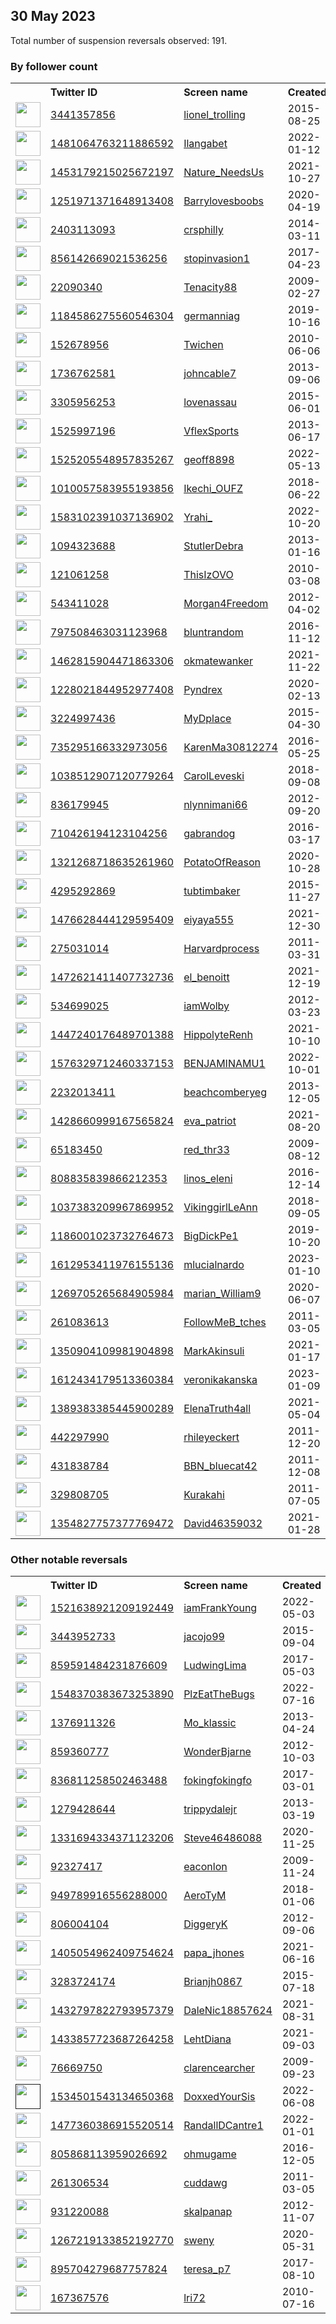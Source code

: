 
## 30 May 2023
Total number of suspension reversals observed: 191.

### By follower count
<table><tr><th></th><th align="left">Twitter ID</th><th align="left">Screen name</th>
<th align="left">Created</th><th align="left">Status</th><th align="left">Suspended</th><th align="left">Followers</th>
<tr><td><a href="https://pbs.twimg.com/profile_images/1629842278436028417/wrE410AE_normal.jpg"><img src="https://pbs.twimg.com/profile_images/1629842278436028417/wrE410AE_normal.jpg" width="40px" height="40px" align="center"/></a></td><td><a href="https://twitter.com/intent/user?user_id=3441357856">3441357856</a></td><td><a href="https://twitter.com/lionel_trolling">lionel_trolling</a></td><td>2015-08-25</td><td align="center">👋</td><td>2023-05-23</td><td>36752</td></tr>
<tr><td><a href="https://pbs.twimg.com/profile_images/1544801845574569984/LIKr1GNW_normal.jpg"><img src="https://pbs.twimg.com/profile_images/1544801845574569984/LIKr1GNW_normal.jpg" width="40px" height="40px" align="center"/></a></td><td><a href="https://twitter.com/intent/user?user_id=1481064763211886592">1481064763211886592</a></td><td><a href="https://twitter.com/Ilangabet">Ilangabet</a></td><td>2022-01-12</td><td align="center"></td><td>2023-03-22</td><td>30060</td></tr>
<tr><td><a href="https://pbs.twimg.com/profile_images/1663391906137616384/3fOEo_la_normal.jpg"><img src="https://pbs.twimg.com/profile_images/1663391906137616384/3fOEo_la_normal.jpg" width="40px" height="40px" align="center"/></a></td><td><a href="https://twitter.com/intent/user?user_id=1453179215025672197">1453179215025672197</a></td><td><a href="https://twitter.com/Nature_NeedsUs">Nature_NeedsUs</a></td><td>2021-10-27</td><td align="center"></td><td>2023-04-04</td><td>24587</td></tr>
<tr><td><a href="https://pbs.twimg.com/profile_images/1661434606158053394/JGAs8boI_normal.jpg"><img src="https://pbs.twimg.com/profile_images/1661434606158053394/JGAs8boI_normal.jpg" width="40px" height="40px" align="center"/></a></td><td><a href="https://twitter.com/intent/user?user_id=1251971371648913408">1251971371648913408</a></td><td><a href="https://twitter.com/Barrylovesboobs">Barrylovesboobs</a></td><td>2020-04-19</td><td align="center"></td><td>2022-07-06</td><td>17916</td></tr>
<tr><td><a href="https://pbs.twimg.com/profile_images/1337737664074747906/oMJbrnzb_normal.jpg"><img src="https://pbs.twimg.com/profile_images/1337737664074747906/oMJbrnzb_normal.jpg" width="40px" height="40px" align="center"/></a></td><td><a href="https://twitter.com/intent/user?user_id=2403113093">2403113093</a></td><td><a href="https://twitter.com/crsphilly">crsphilly</a></td><td>2014-03-11</td><td align="center"></td><td></td><td>17236</td></tr>
<tr><td><a href="https://pbs.twimg.com/profile_images/1503095254160916482/rJmZHUtR_normal.jpg"><img src="https://pbs.twimg.com/profile_images/1503095254160916482/rJmZHUtR_normal.jpg" width="40px" height="40px" align="center"/></a></td><td><a href="https://twitter.com/intent/user?user_id=856142669021536256">856142669021536256</a></td><td><a href="https://twitter.com/stopinvasion1">stopinvasion1</a></td><td>2017-04-23</td><td align="center"></td><td>2022-10-29</td><td>7303</td></tr>
<tr><td><a href="https://pbs.twimg.com/profile_images/1149356134576394240/XKIbzMTn_normal.jpg"><img src="https://pbs.twimg.com/profile_images/1149356134576394240/XKIbzMTn_normal.jpg" width="40px" height="40px" align="center"/></a></td><td><a href="https://twitter.com/intent/user?user_id=22090340">22090340</a></td><td><a href="https://twitter.com/Tenacity88">Tenacity88</a></td><td>2009-02-27</td><td align="center"></td><td></td><td>5951</td></tr>
<tr><td><a href="https://pbs.twimg.com/profile_images/1664224668004368386/MgU8LzZl_normal.jpg"><img src="https://pbs.twimg.com/profile_images/1664224668004368386/MgU8LzZl_normal.jpg" width="40px" height="40px" align="center"/></a></td><td><a href="https://twitter.com/intent/user?user_id=1184586275560546304">1184586275560546304</a></td><td><a href="https://twitter.com/germanniag">germanniag</a></td><td>2019-10-16</td><td align="center"></td><td>2023-05-23</td><td>4185</td></tr>
<tr><td><a href="https://pbs.twimg.com/profile_images/606477862443446273/BPBmQbmD_normal.jpg"><img src="https://pbs.twimg.com/profile_images/606477862443446273/BPBmQbmD_normal.jpg" width="40px" height="40px" align="center"/></a></td><td><a href="https://twitter.com/intent/user?user_id=152678956">152678956</a></td><td><a href="https://twitter.com/Twichen">Twichen</a></td><td>2010-06-06</td><td align="center"></td><td>2023-05-25</td><td>4029</td></tr>
<tr><td><a href="https://pbs.twimg.com/profile_images/1156897920135962629/lF0a2rjh_normal.jpg"><img src="https://pbs.twimg.com/profile_images/1156897920135962629/lF0a2rjh_normal.jpg" width="40px" height="40px" align="center"/></a></td><td><a href="https://twitter.com/intent/user?user_id=1736762581">1736762581</a></td><td><a href="https://twitter.com/johncable7">johncable7</a></td><td>2013-09-06</td><td align="center"></td><td>2023-05-23</td><td>3908</td></tr>
<tr><td><a href="https://pbs.twimg.com/profile_images/979135060627607557/zxGx6hJ-_normal.jpg"><img src="https://pbs.twimg.com/profile_images/979135060627607557/zxGx6hJ-_normal.jpg" width="40px" height="40px" align="center"/></a></td><td><a href="https://twitter.com/intent/user?user_id=3305956253">3305956253</a></td><td><a href="https://twitter.com/lovenassau">lovenassau</a></td><td>2015-06-01</td><td align="center"></td><td></td><td>3876</td></tr>
<tr><td><a href="https://pbs.twimg.com/profile_images/869522574841085953/Lh1lr5nv_normal.jpg"><img src="https://pbs.twimg.com/profile_images/869522574841085953/Lh1lr5nv_normal.jpg" width="40px" height="40px" align="center"/></a></td><td><a href="https://twitter.com/intent/user?user_id=1525997196">1525997196</a></td><td><a href="https://twitter.com/VflexSports">VflexSports</a></td><td>2013-06-17</td><td align="center"></td><td>2023-05-24</td><td>3618</td></tr>
<tr><td><a href="https://pbs.twimg.com/profile_images/1589662446939246592/QwJ_u53r_normal.jpg"><img src="https://pbs.twimg.com/profile_images/1589662446939246592/QwJ_u53r_normal.jpg" width="40px" height="40px" align="center"/></a></td><td><a href="https://twitter.com/intent/user?user_id=1525205548957835267">1525205548957835267</a></td><td><a href="https://twitter.com/geoff8898">geoff8898</a></td><td>2022-05-13</td><td align="center"></td><td>2023-05-23</td><td>3528</td></tr>
<tr><td><a href="https://pbs.twimg.com/profile_images/1653246998768676864/S0uTONi0_normal.jpg"><img src="https://pbs.twimg.com/profile_images/1653246998768676864/S0uTONi0_normal.jpg" width="40px" height="40px" align="center"/></a></td><td><a href="https://twitter.com/intent/user?user_id=1010057583955193856">1010057583955193856</a></td><td><a href="https://twitter.com/Ikechi_OUFZ">Ikechi_OUFZ</a></td><td>2018-06-22</td><td align="center"></td><td>2023-05-03</td><td>3358</td></tr>
<tr><td><a href="https://pbs.twimg.com/profile_images/1663468230009028609/cjxtEthF_normal.jpg"><img src="https://pbs.twimg.com/profile_images/1663468230009028609/cjxtEthF_normal.jpg" width="40px" height="40px" align="center"/></a></td><td><a href="https://twitter.com/intent/user?user_id=1583102391037136902">1583102391037136902</a></td><td><a href="https://twitter.com/Yrahi_">Yrahi_</a></td><td>2022-10-20</td><td align="center"></td><td>2023-05-18</td><td>3328</td></tr>
<tr><td><a href="https://pbs.twimg.com/profile_images/1522736814951383046/FL0YaUpT_normal.jpg"><img src="https://pbs.twimg.com/profile_images/1522736814951383046/FL0YaUpT_normal.jpg" width="40px" height="40px" align="center"/></a></td><td><a href="https://twitter.com/intent/user?user_id=1094323688">1094323688</a></td><td><a href="https://twitter.com/StutlerDebra">StutlerDebra</a></td><td>2013-01-16</td><td align="center"></td><td>2023-05-17</td><td>3007</td></tr>
<tr><td><a href="https://pbs.twimg.com/profile_images/1570488833476534279/3aZxLISs_normal.jpg"><img src="https://pbs.twimg.com/profile_images/1570488833476534279/3aZxLISs_normal.jpg" width="40px" height="40px" align="center"/></a></td><td><a href="https://twitter.com/intent/user?user_id=121061258">121061258</a></td><td><a href="https://twitter.com/ThisIzOVO">ThisIzOVO</a></td><td>2010-03-08</td><td align="center"></td><td>2022-11-10</td><td>2976</td></tr>
<tr><td><a href="https://pbs.twimg.com/profile_images/1562447745994088448/CAwP9GhX_normal.jpg"><img src="https://pbs.twimg.com/profile_images/1562447745994088448/CAwP9GhX_normal.jpg" width="40px" height="40px" align="center"/></a></td><td><a href="https://twitter.com/intent/user?user_id=543411028">543411028</a></td><td><a href="https://twitter.com/Morgan4Freedom">Morgan4Freedom</a></td><td>2012-04-02</td><td align="center"></td><td>2022-10-12</td><td>2652</td></tr>
<tr><td><a href="https://pbs.twimg.com/profile_images/1663655177885212673/khrDOmKi_normal.jpg"><img src="https://pbs.twimg.com/profile_images/1663655177885212673/khrDOmKi_normal.jpg" width="40px" height="40px" align="center"/></a></td><td><a href="https://twitter.com/intent/user?user_id=797508463031123968">797508463031123968</a></td><td><a href="https://twitter.com/bluntrandom">bluntrandom</a></td><td>2016-11-12</td><td align="center"></td><td></td><td>2607</td></tr>
<tr><td><a href="https://pbs.twimg.com/profile_images/1462816268273299457/NRBd41zt_normal.png"><img src="https://pbs.twimg.com/profile_images/1462816268273299457/NRBd41zt_normal.png" width="40px" height="40px" align="center"/></a></td><td><a href="https://twitter.com/intent/user?user_id=1462815904471863306">1462815904471863306</a></td><td><a href="https://twitter.com/okmatewanker">okmatewanker</a></td><td>2021-11-22</td><td align="center"></td><td>2023-04-25</td><td>2135</td></tr>
<tr><td><a href="https://pbs.twimg.com/profile_images/1595215403516665857/-8f_4bZL_normal.png"><img src="https://pbs.twimg.com/profile_images/1595215403516665857/-8f_4bZL_normal.png" width="40px" height="40px" align="center"/></a></td><td><a href="https://twitter.com/intent/user?user_id=1228021844952977408">1228021844952977408</a></td><td><a href="https://twitter.com/Pyndrex">Pyndrex</a></td><td>2020-02-13</td><td align="center"></td><td>2023-05-18</td><td>1898</td></tr>
<tr><td><a href="https://pbs.twimg.com/profile_images/1017084497135898624/9A8yjYFO_normal.jpg"><img src="https://pbs.twimg.com/profile_images/1017084497135898624/9A8yjYFO_normal.jpg" width="40px" height="40px" align="center"/></a></td><td><a href="https://twitter.com/intent/user?user_id=3224997436">3224997436</a></td><td><a href="https://twitter.com/MyDplace">MyDplace</a></td><td>2015-04-30</td><td align="center"></td><td>2022-10-29</td><td>1786</td></tr>
<tr><td><a href="https://pbs.twimg.com/profile_images/1265950150104625155/ZuMUpA2q_normal.jpg"><img src="https://pbs.twimg.com/profile_images/1265950150104625155/ZuMUpA2q_normal.jpg" width="40px" height="40px" align="center"/></a></td><td><a href="https://twitter.com/intent/user?user_id=735295166332973056">735295166332973056</a></td><td><a href="https://twitter.com/KarenMa30812274">KarenMa30812274</a></td><td>2016-05-25</td><td align="center"></td><td>2022-10-29</td><td>1605</td></tr>
<tr><td><a href="https://pbs.twimg.com/profile_images/1174510275371905025/QfbHsdZ9_normal.jpg"><img src="https://pbs.twimg.com/profile_images/1174510275371905025/QfbHsdZ9_normal.jpg" width="40px" height="40px" align="center"/></a></td><td><a href="https://twitter.com/intent/user?user_id=1038512907120779264">1038512907120779264</a></td><td><a href="https://twitter.com/CarolLeveski">CarolLeveski</a></td><td>2018-09-08</td><td align="center"></td><td></td><td>1574</td></tr>
<tr><td><a href="https://pbs.twimg.com/profile_images/1662859741071134728/ItuHnph8_normal.jpg"><img src="https://pbs.twimg.com/profile_images/1662859741071134728/ItuHnph8_normal.jpg" width="40px" height="40px" align="center"/></a></td><td><a href="https://twitter.com/intent/user?user_id=836179945">836179945</a></td><td><a href="https://twitter.com/nlynnimani66">nlynnimani66</a></td><td>2012-09-20</td><td align="center"></td><td>2022-07-26</td><td>1348</td></tr>
<tr><td><a href="https://pbs.twimg.com/profile_images/1455105412034924545/2WuwM4jC_normal.jpg"><img src="https://pbs.twimg.com/profile_images/1455105412034924545/2WuwM4jC_normal.jpg" width="40px" height="40px" align="center"/></a></td><td><a href="https://twitter.com/intent/user?user_id=710426194123104256">710426194123104256</a></td><td><a href="https://twitter.com/gabrandog">gabrandog</a></td><td>2016-03-17</td><td align="center"></td><td>2022-07-03</td><td>1275</td></tr>
<tr><td><a href="https://pbs.twimg.com/profile_images/1656763933313871876/TjjiYW5X_normal.jpg"><img src="https://pbs.twimg.com/profile_images/1656763933313871876/TjjiYW5X_normal.jpg" width="40px" height="40px" align="center"/></a></td><td><a href="https://twitter.com/intent/user?user_id=1321268718635261960">1321268718635261960</a></td><td><a href="https://twitter.com/PotatoOfReason">PotatoOfReason</a></td><td>2020-10-28</td><td align="center"></td><td>2023-05-13</td><td>1212</td></tr>
<tr><td><a href="https://pbs.twimg.com/profile_images/894026237307310080/xSA48i1V_normal.jpg"><img src="https://pbs.twimg.com/profile_images/894026237307310080/xSA48i1V_normal.jpg" width="40px" height="40px" align="center"/></a></td><td><a href="https://twitter.com/intent/user?user_id=4295292869">4295292869</a></td><td><a href="https://twitter.com/tubtimbaker">tubtimbaker</a></td><td>2015-11-27</td><td align="center"></td><td>2022-10-29</td><td>1121</td></tr>
<tr><td><a href="https://pbs.twimg.com/profile_images/1549593458788421632/_f7rcsAX_normal.jpg"><img src="https://pbs.twimg.com/profile_images/1549593458788421632/_f7rcsAX_normal.jpg" width="40px" height="40px" align="center"/></a></td><td><a href="https://twitter.com/intent/user?user_id=1476628444129595409">1476628444129595409</a></td><td><a href="https://twitter.com/eiyaya555">eiyaya555</a></td><td>2021-12-30</td><td align="center"></td><td>2022-12-16</td><td>1118</td></tr>
<tr><td><a href="https://pbs.twimg.com/profile_images/1457347109414395912/LRQGgAb6_normal.jpg"><img src="https://pbs.twimg.com/profile_images/1457347109414395912/LRQGgAb6_normal.jpg" width="40px" height="40px" align="center"/></a></td><td><a href="https://twitter.com/intent/user?user_id=275031014">275031014</a></td><td><a href="https://twitter.com/Harvardprocess">Harvardprocess</a></td><td>2011-03-31</td><td align="center"></td><td>2022-10-29</td><td>950</td></tr>
<tr><td><a href="https://pbs.twimg.com/profile_images/1643869461261307904/TSD_x82t_normal.jpg"><img src="https://pbs.twimg.com/profile_images/1643869461261307904/TSD_x82t_normal.jpg" width="40px" height="40px" align="center"/></a></td><td><a href="https://twitter.com/intent/user?user_id=1472621411407732736">1472621411407732736</a></td><td><a href="https://twitter.com/el_benoitt">el_benoitt</a></td><td>2021-12-19</td><td align="center"></td><td>2023-05-23</td><td>845</td></tr>
<tr><td><a href="https://pbs.twimg.com/profile_images/1416962331615973388/y0dLMcfI_normal.jpg"><img src="https://pbs.twimg.com/profile_images/1416962331615973388/y0dLMcfI_normal.jpg" width="40px" height="40px" align="center"/></a></td><td><a href="https://twitter.com/intent/user?user_id=534699025">534699025</a></td><td><a href="https://twitter.com/iamWolby">iamWolby</a></td><td>2012-03-23</td><td align="center"></td><td></td><td>803</td></tr>
<tr><td><a href="https://pbs.twimg.com/profile_images/1646648256770846720/jDvXvGLC_normal.jpg"><img src="https://pbs.twimg.com/profile_images/1646648256770846720/jDvXvGLC_normal.jpg" width="40px" height="40px" align="center"/></a></td><td><a href="https://twitter.com/intent/user?user_id=1447240176489701388">1447240176489701388</a></td><td><a href="https://twitter.com/HippolyteRenh">HippolyteRenh</a></td><td>2021-10-10</td><td align="center"></td><td>2023-05-23</td><td>803</td></tr>
<tr><td><a href="https://pbs.twimg.com/profile_images/1619145291441094656/XPikgDfK_normal.jpg"><img src="https://pbs.twimg.com/profile_images/1619145291441094656/XPikgDfK_normal.jpg" width="40px" height="40px" align="center"/></a></td><td><a href="https://twitter.com/intent/user?user_id=1576329712460337153">1576329712460337153</a></td><td><a href="https://twitter.com/BENJAMINAMU1">BENJAMINAMU1</a></td><td>2022-10-01</td><td align="center"></td><td>2023-05-16</td><td>797</td></tr>
<tr><td><a href="https://pbs.twimg.com/profile_images/1563900497945411584/k6kNcDnt_normal.jpg"><img src="https://pbs.twimg.com/profile_images/1563900497945411584/k6kNcDnt_normal.jpg" width="40px" height="40px" align="center"/></a></td><td><a href="https://twitter.com/intent/user?user_id=2232013411">2232013411</a></td><td><a href="https://twitter.com/beachcomberyeg">beachcomberyeg</a></td><td>2013-12-05</td><td align="center"></td><td>2022-11-11</td><td>739</td></tr>
<tr><td><a href="https://pbs.twimg.com/profile_images/1428661456057274368/TPCYFPyi_normal.jpg"><img src="https://pbs.twimg.com/profile_images/1428661456057274368/TPCYFPyi_normal.jpg" width="40px" height="40px" align="center"/></a></td><td><a href="https://twitter.com/intent/user?user_id=1428660999167565824">1428660999167565824</a></td><td><a href="https://twitter.com/eva_patriot">eva_patriot</a></td><td>2021-08-20</td><td align="center"></td><td>2022-05-20</td><td>713</td></tr>
<tr><td><a href="https://pbs.twimg.com/profile_images/1611713539286122497/DcDNhmF5_normal.jpg"><img src="https://pbs.twimg.com/profile_images/1611713539286122497/DcDNhmF5_normal.jpg" width="40px" height="40px" align="center"/></a></td><td><a href="https://twitter.com/intent/user?user_id=65183450">65183450</a></td><td><a href="https://twitter.com/red_thr33">red_thr33</a></td><td>2009-08-12</td><td align="center"></td><td>2023-01-26</td><td>707</td></tr>
<tr><td><a href="https://pbs.twimg.com/profile_images/808837190482432001/_nXrvTtM_normal.jpg"><img src="https://pbs.twimg.com/profile_images/808837190482432001/_nXrvTtM_normal.jpg" width="40px" height="40px" align="center"/></a></td><td><a href="https://twitter.com/intent/user?user_id=808835839866212353">808835839866212353</a></td><td><a href="https://twitter.com/linos_eleni">linos_eleni</a></td><td>2016-12-14</td><td align="center"></td><td>2023-03-27</td><td>665</td></tr>
<tr><td><a href="https://pbs.twimg.com/profile_images/1347742344427294721/nlfxemJL_normal.jpg"><img src="https://pbs.twimg.com/profile_images/1347742344427294721/nlfxemJL_normal.jpg" width="40px" height="40px" align="center"/></a></td><td><a href="https://twitter.com/intent/user?user_id=1037383209967869952">1037383209967869952</a></td><td><a href="https://twitter.com/VikinggirlLeAnn">VikinggirlLeAnn</a></td><td>2018-09-05</td><td align="center"></td><td></td><td>634</td></tr>
<tr><td><a href="https://pbs.twimg.com/profile_images/1662301967056617474/2_5-ZYai_normal.jpg"><img src="https://pbs.twimg.com/profile_images/1662301967056617474/2_5-ZYai_normal.jpg" width="40px" height="40px" align="center"/></a></td><td><a href="https://twitter.com/intent/user?user_id=1186001023732764673">1186001023732764673</a></td><td><a href="https://twitter.com/BigDickPe1">BigDickPe1</a></td><td>2019-10-20</td><td align="center">🔒</td><td>2022-11-04</td><td>634</td></tr>
<tr><td><a href="https://pbs.twimg.com/profile_images/1615197321146376192/K-z9-jk8_normal.jpg"><img src="https://pbs.twimg.com/profile_images/1615197321146376192/K-z9-jk8_normal.jpg" width="40px" height="40px" align="center"/></a></td><td><a href="https://twitter.com/intent/user?user_id=1612953411976155136">1612953411976155136</a></td><td><a href="https://twitter.com/mlucialnardo">mlucialnardo</a></td><td>2023-01-10</td><td align="center"></td><td>2023-03-11</td><td>625</td></tr>
<tr><td><a href="https://pbs.twimg.com/profile_images/1297188051085598720/SswvzzU7_normal.jpg"><img src="https://pbs.twimg.com/profile_images/1297188051085598720/SswvzzU7_normal.jpg" width="40px" height="40px" align="center"/></a></td><td><a href="https://twitter.com/intent/user?user_id=1269705265684905984">1269705265684905984</a></td><td><a href="https://twitter.com/marian_William9">marian_William9</a></td><td>2020-06-07</td><td align="center"></td><td>2022-07-18</td><td>614</td></tr>
<tr><td><a href="https://pbs.twimg.com/profile_images/636579238854848512/HmNlvnqE_normal.jpg"><img src="https://pbs.twimg.com/profile_images/636579238854848512/HmNlvnqE_normal.jpg" width="40px" height="40px" align="center"/></a></td><td><a href="https://twitter.com/intent/user?user_id=261083613">261083613</a></td><td><a href="https://twitter.com/FollowMeB_tches">FollowMeB_tches</a></td><td>2011-03-05</td><td align="center"></td><td>2023-05-03</td><td>606</td></tr>
<tr><td><a href="https://pbs.twimg.com/profile_images/1605835327205244928/fDKws6Td_normal.jpg"><img src="https://pbs.twimg.com/profile_images/1605835327205244928/fDKws6Td_normal.jpg" width="40px" height="40px" align="center"/></a></td><td><a href="https://twitter.com/intent/user?user_id=1350904109981904898">1350904109981904898</a></td><td><a href="https://twitter.com/MarkAkinsuli">MarkAkinsuli</a></td><td>2021-01-17</td><td align="center"></td><td>2023-05-24</td><td>578</td></tr>
<tr><td><a href="https://pbs.twimg.com/profile_images/1629394233516761088/c5fdhaZu_normal.jpg"><img src="https://pbs.twimg.com/profile_images/1629394233516761088/c5fdhaZu_normal.jpg" width="40px" height="40px" align="center"/></a></td><td><a href="https://twitter.com/intent/user?user_id=1612434179513360384">1612434179513360384</a></td><td><a href="https://twitter.com/veronikakanska">veronikakanska</a></td><td>2023-01-09</td><td align="center"></td><td>2023-05-24</td><td>549</td></tr>
<tr><td><a href="https://pbs.twimg.com/profile_images/1524066613644779520/a-qK2LIC_normal.jpg"><img src="https://pbs.twimg.com/profile_images/1524066613644779520/a-qK2LIC_normal.jpg" width="40px" height="40px" align="center"/></a></td><td><a href="https://twitter.com/intent/user?user_id=1389383385445900289">1389383385445900289</a></td><td><a href="https://twitter.com/ElenaTruth4all">ElenaTruth4all</a></td><td>2021-05-04</td><td align="center"></td><td>2022-11-06</td><td>545</td></tr>
<tr><td><a href="https://pbs.twimg.com/profile_images/509520264879943680/-GJNCTUF_normal.jpeg"><img src="https://pbs.twimg.com/profile_images/509520264879943680/-GJNCTUF_normal.jpeg" width="40px" height="40px" align="center"/></a></td><td><a href="https://twitter.com/intent/user?user_id=442297990">442297990</a></td><td><a href="https://twitter.com/rhileyeckert">rhileyeckert</a></td><td>2011-12-20</td><td align="center"></td><td>2023-04-27</td><td>521</td></tr>
<tr><td><a href="https://pbs.twimg.com/profile_images/1634613058755493888/YBwRQERq_normal.jpg"><img src="https://pbs.twimg.com/profile_images/1634613058755493888/YBwRQERq_normal.jpg" width="40px" height="40px" align="center"/></a></td><td><a href="https://twitter.com/intent/user?user_id=431838784">431838784</a></td><td><a href="https://twitter.com/BBN_bluecat42">BBN_bluecat42</a></td><td>2011-12-08</td><td align="center"></td><td>2023-04-15</td><td>499</td></tr>
<tr><td><a href="https://pbs.twimg.com/profile_images/1271333340465905665/t1i7Fh9n_normal.jpg"><img src="https://pbs.twimg.com/profile_images/1271333340465905665/t1i7Fh9n_normal.jpg" width="40px" height="40px" align="center"/></a></td><td><a href="https://twitter.com/intent/user?user_id=329808705">329808705</a></td><td><a href="https://twitter.com/Kurakahi">Kurakahi</a></td><td>2011-07-05</td><td align="center"></td><td></td><td>434</td></tr>
<tr><td><a href="https://pbs.twimg.com/profile_images/1430941606128070665/PEoZUdrN_normal.jpg"><img src="https://pbs.twimg.com/profile_images/1430941606128070665/PEoZUdrN_normal.jpg" width="40px" height="40px" align="center"/></a></td><td><a href="https://twitter.com/intent/user?user_id=1354827757377769472">1354827757377769472</a></td><td><a href="https://twitter.com/David46359032">David46359032</a></td><td>2021-01-28</td><td align="center"></td><td>2023-05-26</td><td>426</td></tr>
</table>

### Other notable reversals
<table><tr><th></th><th align="left">Twitter ID</th><th align="left">Screen name</th>
<th align="left">Created</th><th align="left">Status</th><th align="left">Suspended</th><th align="left">Followers</th>
<tr><td><a href="https://pbs.twimg.com/profile_images/1521646873034993665/jfX9BitT_normal.jpg"><img src="https://pbs.twimg.com/profile_images/1521646873034993665/jfX9BitT_normal.jpg" width="40px" height="40px" align="center"/></a></td><td><a href="https://twitter.com/intent/user?user_id=1521638921209192449">1521638921209192449</a></td><td><a href="https://twitter.com/iamFrankYoung">iamFrankYoung</a></td><td>2022-05-03</td><td align="center"></td><td>2023-05-28</td><td>209</td></tr>
<tr><td><a href="https://pbs.twimg.com/profile_images/1298650386929131520/GFWZzQpZ_normal.jpg"><img src="https://pbs.twimg.com/profile_images/1298650386929131520/GFWZzQpZ_normal.jpg" width="40px" height="40px" align="center"/></a></td><td><a href="https://twitter.com/intent/user?user_id=3443952733">3443952733</a></td><td><a href="https://twitter.com/jacojo99">jacojo99</a></td><td>2015-09-04</td><td align="center"></td><td>2022-12-02</td><td>63</td></tr>
<tr><td><a href="https://pbs.twimg.com/profile_images/1250396862990831616/wo3943EM_normal.jpg"><img src="https://pbs.twimg.com/profile_images/1250396862990831616/wo3943EM_normal.jpg" width="40px" height="40px" align="center"/></a></td><td><a href="https://twitter.com/intent/user?user_id=859591484231876609">859591484231876609</a></td><td><a href="https://twitter.com/LudwingLima">LudwingLima</a></td><td>2017-05-03</td><td align="center"></td><td>2023-05-27</td><td>262</td></tr>
<tr><td><a href="https://pbs.twimg.com/profile_images/1551728443221352448/p6NDgepx_normal.jpg"><img src="https://pbs.twimg.com/profile_images/1551728443221352448/p6NDgepx_normal.jpg" width="40px" height="40px" align="center"/></a></td><td><a href="https://twitter.com/intent/user?user_id=1548370383673253890">1548370383673253890</a></td><td><a href="https://twitter.com/PlzEatTheBugs">PlzEatTheBugs</a></td><td>2022-07-16</td><td align="center"></td><td>2023-01-06</td><td>13</td></tr>
<tr><td><a href="https://pbs.twimg.com/profile_images/1345107558755938306/DjNU0Bj8_normal.jpg"><img src="https://pbs.twimg.com/profile_images/1345107558755938306/DjNU0Bj8_normal.jpg" width="40px" height="40px" align="center"/></a></td><td><a href="https://twitter.com/intent/user?user_id=1376911326">1376911326</a></td><td><a href="https://twitter.com/Mo_klassic">Mo_klassic</a></td><td>2013-04-24</td><td align="center"></td><td>2023-05-24</td><td>365</td></tr>
<tr><td><a href="https://pbs.twimg.com/profile_images/1624765180784541697/CzLN4pm8_normal.jpg"><img src="https://pbs.twimg.com/profile_images/1624765180784541697/CzLN4pm8_normal.jpg" width="40px" height="40px" align="center"/></a></td><td><a href="https://twitter.com/intent/user?user_id=859360777">859360777</a></td><td><a href="https://twitter.com/WonderBjarne">WonderBjarne</a></td><td>2012-10-03</td><td align="center"></td><td>2023-02-26</td><td>5</td></tr>
<tr><td><a href="https://pbs.twimg.com/profile_images/1656536656663441408/-Wx0Wur6_normal.jpg"><img src="https://pbs.twimg.com/profile_images/1656536656663441408/-Wx0Wur6_normal.jpg" width="40px" height="40px" align="center"/></a></td><td><a href="https://twitter.com/intent/user?user_id=836811258502463488">836811258502463488</a></td><td><a href="https://twitter.com/fokingfokingfo">fokingfokingfo</a></td><td>2017-03-01</td><td align="center"></td><td>2023-05-20</td><td>103</td></tr>
<tr><td><a href="https://pbs.twimg.com/profile_images/1527026759723532291/urOSc22D_normal.jpg"><img src="https://pbs.twimg.com/profile_images/1527026759723532291/urOSc22D_normal.jpg" width="40px" height="40px" align="center"/></a></td><td><a href="https://twitter.com/intent/user?user_id=1279428644">1279428644</a></td><td><a href="https://twitter.com/trippydalejr">trippydalejr</a></td><td>2013-03-19</td><td align="center"></td><td>2023-05-14</td><td>17</td></tr>
<tr><td><a href="https://abs.twimg.com/sticky/default_profile_images/default_profile_normal.png"><img src="https://abs.twimg.com/sticky/default_profile_images/default_profile_normal.png" width="40px" height="40px" align="center"/></a></td><td><a href="https://twitter.com/intent/user?user_id=1331694334371123206">1331694334371123206</a></td><td><a href="https://twitter.com/Steve46486088">Steve46486088</a></td><td>2020-11-25</td><td align="center"></td><td>2023-01-15</td><td>19</td></tr>
<tr><td><a href="https://pbs.twimg.com/profile_images/1228245732/buckle_normal.jpg"><img src="https://pbs.twimg.com/profile_images/1228245732/buckle_normal.jpg" width="40px" height="40px" align="center"/></a></td><td><a href="https://twitter.com/intent/user?user_id=92327417">92327417</a></td><td><a href="https://twitter.com/eaconlon">eaconlon</a></td><td>2009-11-24</td><td align="center"></td><td>2022-11-30</td><td>116</td></tr>
<tr><td><a href="https://pbs.twimg.com/profile_images/1586198506632613888/vVtYPyCZ_normal.jpg"><img src="https://pbs.twimg.com/profile_images/1586198506632613888/vVtYPyCZ_normal.jpg" width="40px" height="40px" align="center"/></a></td><td><a href="https://twitter.com/intent/user?user_id=949789916556288000">949789916556288000</a></td><td><a href="https://twitter.com/AeroTyM">AeroTyM</a></td><td>2018-01-06</td><td align="center"></td><td>2023-05-27</td><td>42</td></tr>
<tr><td><a href="https://pbs.twimg.com/profile_images/1610492648959213568/4Xz5PDyE_normal.jpg"><img src="https://pbs.twimg.com/profile_images/1610492648959213568/4Xz5PDyE_normal.jpg" width="40px" height="40px" align="center"/></a></td><td><a href="https://twitter.com/intent/user?user_id=806004104">806004104</a></td><td><a href="https://twitter.com/DiggeryK">DiggeryK</a></td><td>2012-09-06</td><td align="center"></td><td>2023-05-27</td><td>92</td></tr>
<tr><td><a href="https://pbs.twimg.com/profile_images/1663218419519598592/w5l_8V2B_normal.jpg"><img src="https://pbs.twimg.com/profile_images/1663218419519598592/w5l_8V2B_normal.jpg" width="40px" height="40px" align="center"/></a></td><td><a href="https://twitter.com/intent/user?user_id=1405054962409754624">1405054962409754624</a></td><td><a href="https://twitter.com/papa_jhones">papa_jhones</a></td><td>2021-06-16</td><td align="center"></td><td>2023-01-24</td><td>8</td></tr>
<tr><td><a href="https://pbs.twimg.com/profile_images/622546017683046400/j4tLxjLG_normal.jpg"><img src="https://pbs.twimg.com/profile_images/622546017683046400/j4tLxjLG_normal.jpg" width="40px" height="40px" align="center"/></a></td><td><a href="https://twitter.com/intent/user?user_id=3283724174">3283724174</a></td><td><a href="https://twitter.com/Brianjh0867">Brianjh0867</a></td><td>2015-07-18</td><td align="center"></td><td>2022-12-20</td><td>5</td></tr>
<tr><td><a href="https://pbs.twimg.com/profile_images/1602552843810099200/XTsXz8vo_normal.jpg"><img src="https://pbs.twimg.com/profile_images/1602552843810099200/XTsXz8vo_normal.jpg" width="40px" height="40px" align="center"/></a></td><td><a href="https://twitter.com/intent/user?user_id=1432797822793957379">1432797822793957379</a></td><td><a href="https://twitter.com/DaleNic18857624">DaleNic18857624</a></td><td>2021-08-31</td><td align="center"></td><td>2023-01-03</td><td>243</td></tr>
<tr><td><a href="https://pbs.twimg.com/profile_images/1565440309294551040/YztAXn3I_normal.jpg"><img src="https://pbs.twimg.com/profile_images/1565440309294551040/YztAXn3I_normal.jpg" width="40px" height="40px" align="center"/></a></td><td><a href="https://twitter.com/intent/user?user_id=1433857723687264258">1433857723687264258</a></td><td><a href="https://twitter.com/LehtDiana">LehtDiana</a></td><td>2021-09-03</td><td align="center"></td><td>2022-11-09</td><td>109</td></tr>
<tr><td><a href="https://pbs.twimg.com/profile_images/1056181407616245760/sh83a5A6_normal.jpg"><img src="https://pbs.twimg.com/profile_images/1056181407616245760/sh83a5A6_normal.jpg" width="40px" height="40px" align="center"/></a></td><td><a href="https://twitter.com/intent/user?user_id=76669750">76669750</a></td><td><a href="https://twitter.com/clarencearcher">clarencearcher</a></td><td>2009-09-23</td><td align="center"></td><td>2023-04-06</td><td>50</td></tr>
<tr><td><a href=""><img src="" width="40px" height="40px" align="center"/></a></td><td><a href="https://twitter.com/intent/user?user_id=1534501543134650368">1534501543134650368</a></td><td><a href="https://twitter.com/DoxxedYourSis">DoxxedYourSis</a></td><td>2022-06-08</td><td align="center"></td><td>2022-06-24</td><td>145</td></tr>
<tr><td><a href="https://pbs.twimg.com/profile_images/1477360876961222659/rsYrhO-z_normal.png"><img src="https://pbs.twimg.com/profile_images/1477360876961222659/rsYrhO-z_normal.png" width="40px" height="40px" align="center"/></a></td><td><a href="https://twitter.com/intent/user?user_id=1477360386915520514">1477360386915520514</a></td><td><a href="https://twitter.com/RandallDCantre1">RandallDCantre1</a></td><td>2022-01-01</td><td align="center"></td><td>2022-10-19</td><td>325</td></tr>
<tr><td><a href="https://pbs.twimg.com/profile_images/1585256257669193729/LuGB3K22_normal.jpg"><img src="https://pbs.twimg.com/profile_images/1585256257669193729/LuGB3K22_normal.jpg" width="40px" height="40px" align="center"/></a></td><td><a href="https://twitter.com/intent/user?user_id=805868113959026692">805868113959026692</a></td><td><a href="https://twitter.com/ohmugame">ohmugame</a></td><td>2016-12-05</td><td align="center"></td><td>2022-12-15</td><td>7</td></tr>
<tr><td><a href="https://pbs.twimg.com/profile_images/1111847736922517504/HA-X9yrX_normal.jpg"><img src="https://pbs.twimg.com/profile_images/1111847736922517504/HA-X9yrX_normal.jpg" width="40px" height="40px" align="center"/></a></td><td><a href="https://twitter.com/intent/user?user_id=261306534">261306534</a></td><td><a href="https://twitter.com/cuddawg">cuddawg</a></td><td>2011-03-05</td><td align="center"></td><td>2023-04-21</td><td>17</td></tr>
<tr><td><a href="https://pbs.twimg.com/profile_images/741199497645203456/fFlYOFXd_normal.jpg"><img src="https://pbs.twimg.com/profile_images/741199497645203456/fFlYOFXd_normal.jpg" width="40px" height="40px" align="center"/></a></td><td><a href="https://twitter.com/intent/user?user_id=931220088">931220088</a></td><td><a href="https://twitter.com/skalpanap">skalpanap</a></td><td>2012-11-07</td><td align="center"></td><td>2022-11-23</td><td>257</td></tr>
<tr><td><a href="https://pbs.twimg.com/profile_images/1425862130889334791/Y68ZwiGW_normal.jpg"><img src="https://pbs.twimg.com/profile_images/1425862130889334791/Y68ZwiGW_normal.jpg" width="40px" height="40px" align="center"/></a></td><td><a href="https://twitter.com/intent/user?user_id=1267219133852192770">1267219133852192770</a></td><td><a href="https://twitter.com/sweny">sweny</a></td><td>2020-05-31</td><td align="center"></td><td>2022-12-01</td><td>16</td></tr>
<tr><td><a href="https://pbs.twimg.com/profile_images/1513732189699063808/zQv7NbR6_normal.jpg"><img src="https://pbs.twimg.com/profile_images/1513732189699063808/zQv7NbR6_normal.jpg" width="40px" height="40px" align="center"/></a></td><td><a href="https://twitter.com/intent/user?user_id=895704279687757824">895704279687757824</a></td><td><a href="https://twitter.com/teresa_p7">teresa_p7</a></td><td>2017-08-10</td><td align="center"></td><td>2022-11-06</td><td>208</td></tr>
<tr><td><a href="https://pbs.twimg.com/profile_images/528317663601500161/if7VtzCR_normal.jpeg"><img src="https://pbs.twimg.com/profile_images/528317663601500161/if7VtzCR_normal.jpeg" width="40px" height="40px" align="center"/></a></td><td><a href="https://twitter.com/intent/user?user_id=167367576">167367576</a></td><td><a href="https://twitter.com/lri72">lri72</a></td><td>2010-07-16</td><td align="center"></td><td>2023-04-24</td><td>7</td></tr>
</table>
